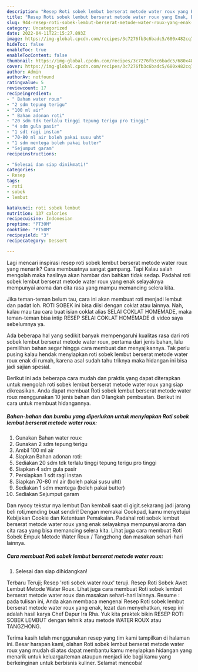 ```yaml
---
description: "Resep Roti sobek lembut berserat metode water roux yang Enak, Buat Buka Puasa Sempurna"
title: "Resep Roti sobek lembut berserat metode water roux yang Enak, Buat Buka Puasa Sempurna"
slug: 944-resep-roti-sobek-lembut-berserat-metode-water-roux-yang-enak-buat-buka-puasa-sempurna
category: Uncategorized
date: 2022-04-11T22:15:27.893Z
image: https://img-global.cpcdn.com/recipes/3c7276fb3c6badc5/680x482cq70/roti-sobek-lembut-berserat-metode-water-roux-foto-resep-utama.jpg
hideToc: false
enableToc: true
enableTocContent: false
thumbnail: https://img-global.cpcdn.com/recipes/3c7276fb3c6badc5/680x482cq70/roti-sobek-lembut-berserat-metode-water-roux-foto-resep-utama.jpg
cover: https://img-global.cpcdn.com/recipes/3c7276fb3c6badc5/680x482cq70/roti-sobek-lembut-berserat-metode-water-roux-foto-resep-utama.jpg
author: Admin
authorAv: notfound
ratingvalue: 5
reviewcount: 17
recipeingredient:
- " Bahan water roux"
- "2 sdm tepung terigu"
- "100 ml air"
- " Bahan adonan roti"
- "20 sdm tdk terlalu tinggi tepung terigu pro tinggi"
- "4 sdm gula pasir"
- "1 sdt ragi instan"
- "70-80 ml air boleh pakai susu uht"
- "1 sdm mentega boleh pakai butter"
- "Sejumput garam"
recipeinstructions:

- "Selesai dan siap dinikmati!"
categories:
- Resep
tags:
- roti
- sobek
- lembut

katakunci: roti sobek lembut 
nutrition: 137 calories
recipecuisine: Indonesian
preptime: "PT39M"
cooktime: "PT50M"
recipeyield: "3"
recipecategory: Dessert

---
```



Lagi mencari inspirasi resep roti sobek lembut berserat metode water roux yang menarik? Cara membuatnya sangat gampang. Tapi Kalau salah mengolah maka hasilnya akan hambar dan bahkan tidak sedap. Padahal roti sobek lembut berserat metode water roux yang enak selayaknya mempunyai aroma dan cita rasa yang mampu memancing selera kita.


Jika teman-teman belum tau, cara ini akan membuat roti menjadi lembut dan padat loh. ROTI SOBEK ini bisa diisi dengan coklat atau lainnya. Nah, kalau mau tau cara buat isian coklat alias SELAI COKLAT HOMEMADE, maka teman-teman bisa intip RESEP SELAI COKLAT HOMEMADE di video saya sebelumnya ya.

Ada beberapa hal yang sedikit banyak mempengaruhi kualitas rasa dari roti sobek lembut berserat metode water roux, pertama dari jenis bahan, lalu pemilihan bahan segar hingga cara membuat dan menyajikannya. Tak perlu pusing kalau hendak menyiapkan roti sobek lembut berserat metode water roux enak di rumah, karena asal sudah tahu triknya maka hidangan ini bisa jadi sajian spesial.


Berikut ini ada beberapa cara mudah dan praktis yang dapat diterapkan untuk mengolah roti sobek lembut berserat metode water roux yang siap dikreasikan. Anda dapat membuat Roti sobek lembut berserat metode water roux menggunakan 10 jenis bahan dan 0 langkah pembuatan. Berikut ini cara untuk membuat hidangannya.

<!--inarticleads1-->

##### Bahan-bahan dan bumbu yang diperlukan untuk menyiapkan Roti sobek lembut berserat metode water roux:

1. Gunakan  Bahan water roux:
1. Gunakan 2 sdm tepung terigu
1. Ambil 100 ml air
1. Siapkan  Bahan adonan roti:
1. Sediakan 20 sdm tdk terlalu tinggi tepung terigu pro tinggi
1. Siapkan 4 sdm gula pasir
1. Persiapkan 1 sdt ragi instan
1. Siapkan 70-80 ml air (boleh pakai susu uht)
1. Sediakan 1 sdm mentega (boleh pakai butter)
1. Sediakan Sejumput garam


Dan nyooy tekstur nya lembut Dan kembali saat di gigit.sekarang jadi jarang beli roti,mending buat sendiri! Dengan memakai Cookpad, kamu menyetujui Kebijakan Cookie dan Ketentuan Pemakaian. Padahal roti sobek lembut berserat metode water roux yang enak selayaknya mempunyai aroma dan cita rasa yang bisa memancing selera kita. Lihat juga cara membuat Roti Sobek Empuk Metode Water Roux / Tangzhong dan masakan sehari-hari lainnya. 

<!--inarticleads2-->

##### Cara membuat Roti sobek lembut berserat metode water roux:


1. Selesai dan siap dihidangkan!

Terbaru Teruji; Resep &#39;roti sobek water roux&#39; teruji. Resep Roti Sobek Awet Lembut Metode Water Roux. Lihat juga cara membuat Roti sobek lembut berserat metode water roux dan masakan sehari-hari lainnya. Resume : pada tulisan ini, Anda akan membaca mengenai Resep Roti sobek lembut berserat metode water roux yang enak, lezat dan menyehatkan, resep ini adalah hasil karya Chef Dapur Ira Rha. Yuk kita praktek bikin RESEP ROTI SOBEK LEMBUT dengan tehnik atau metode WATER ROUX atau TANGZHONG. 

Terima kasih telah menggunakan resep yang tim kami tampilkan di halaman ini. Besar harapan kami, olahan Roti sobek lembut berserat metode water roux yang mudah di atas dapat membantu kamu menyiapkan hidangan yang menarik untuk keluarga/teman ataupun menjadi ide bagi kamu yang berkeinginan untuk berbisnis kuliner. Selamat mencoba!
